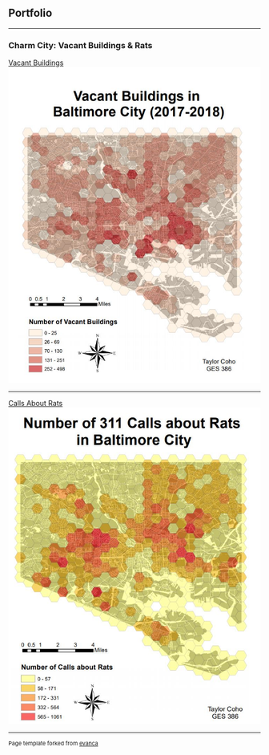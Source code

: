 ## Portfolio

---

### Charm City: Vacant Buildings & Rats 

[Vacant Buildings](/sample_page)
<img src="images/Vacant_Buildings.JPG?raw=true"/>

---
[Calls About Rats](/pdf/sample_presentation.pdf)
<img src="images/Rat_Calls.JPG?raw=true"/>







---
<p style="font-size:11px">Page template forked from <a href="https://github.com/evanca/quick-portfolio">evanca</a></p>
<!-- Remove above link if you don't want to attibute -->

